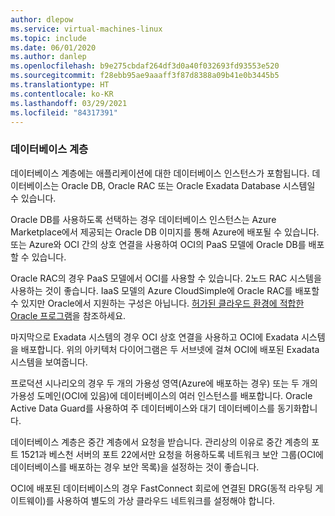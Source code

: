 ```yaml
---
author: dlepow
ms.service: virtual-machines-linux
ms.topic: include
ms.date: 06/01/2020
ms.author: danlep
ms.openlocfilehash: b9e275cbdaf264df3d0a40f032693fd93553e520
ms.sourcegitcommit: f28ebb95ae9aaaff3f87d8388a09b41e0b3445b5
ms.translationtype: HT
ms.contentlocale: ko-KR
ms.lasthandoff: 03/29/2021
ms.locfileid: "84317391"
---
```

### <a name="database-tier"></a>데이터베이스 계층

데이터베이스 계층에는 애플리케이션에 대한 데이터베이스 인스턴스가 포함됩니다. 데이터베이스는 Oracle DB, Oracle RAC 또는 Oracle Exadata Database 시스템일 수 있습니다. 

Oracle DB를 사용하도록 선택하는 경우 데이터베이스 인스턴스는 Azure Marketplace에서 제공되는 Oracle DB 이미지를 통해 Azure에 배포될 수 있습니다. 또는 Azure와 OCI 간의 상호 연결을 사용하여 OCI의 PaaS 모델에 Oracle DB를 배포할 수 있습니다.

Oracle RAC의 경우 PaaS 모델에서 OCI를 사용할 수 있습니다. 2노드 RAC 시스템을 사용하는 것이 좋습니다. IaaS 모델의 Azure CloudSimple에 Oracle RAC를 배포할 수 있지만 Oracle에서 지원하는 구성은 아닙니다. [허가된 클라우드 환경에 적합한 Oracle 프로그램](http://www.oracle.com/us/corporate/pricing/authorized-cloud-environments-3493562.pdf)을 참조하세요.

마지막으로 Exadata 시스템의 경우 OCI 상호 연결을 사용하고 OCI에 Exadata 시스템을 배포합니다. 위의 아키텍처 다이어그램은 두 서브넷에 걸쳐 OCI에 배포된 Exadata 시스템을 보여줍니다.

프로덕션 시나리오의 경우 두 개의 가용성 영역(Azure에 배포하는 경우) 또는 두 개의 가용성 도메인(OCI에 있음)에 데이터베이스의 여러 인스턴스를 배포합니다. Oracle Active Data Guard를 사용하여 주 데이터베이스와 대기 데이터베이스를 동기화합니다.

데이터베이스 계층은 중간 계층에서 요청을 받습니다. 관리상의 이유로 중간 계층의 포트 1521과 베스천 서버의 포트 22에서만 요청을 허용하도록 네트워크 보안 그룹(OCI에 데이터베이스를 배포하는 경우 보안 목록)을 설정하는 것이 좋습니다.

OCI에 배포된 데이터베이스의 경우 FastConnect 회로에 연결된 DRG(동적 라우팅 게이트웨이)를 사용하여 별도의 가상 클라우드 네트워크를 설정해야 합니다.